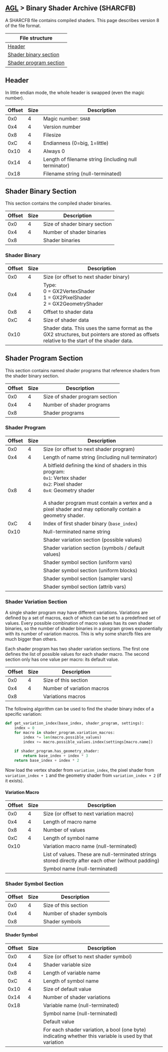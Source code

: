 ## [AGL](../../formats.md#agl) > Binary Shader Archive (SHARCFB)

A SHARCFB file contains compiled shaders. This page describes version 8 of the file format.

| File structure |
| --- |
| [Header](#header) |
| [Shader binary section](#shader-binary-section) |
| [Shader program section](#shader-program-section) |

## Header
In little endian mode, the whole header is swapped (even the magic number).

| Offset | Size | Description |
| --- | --- | --- |
| 0x0 | 4 | Magic number: `SHAB` |
| 0x4 | 4 | Version number |
| 0x8 | 4 | Filesize |
| 0xC | 4 | Endianness (0=big, 1=little) |
| 0x10 | 4 | Always 0 |
| 0x14 | 4 | Length of filename string (including null terminator) |
| 0x18 | | Filename string (null-terminated) |

## Shader Binary Section
This section contains the compiled shader binaries.

| Offset | Size | Description |
| --- | --- | --- |
| 0x0 | 4 | Size of shader binary section |
| 0x4 | 4 | Number of shader binaries |
| 0x8 | | Shader binaries |

### Shader Binary
| Offset | Size | Description |
| --- | --- | --- |
| 0x0 | 4 | Size (or offset to next shader binary) |
| 0x4 | 4 | Type:<br>0 = GX2VertexShader<br>1 = GX2PixelShader<br>2 = GX2GeometryShader |
| 0x8 | 4 | Offset to shader data |
| 0xC | 4 | Size of shader data |
| 0x10 | | Shader data. This uses the same format as the GX2 structures, but pointers are stored as offsets relative to the start of the shader data. |

## Shader Program Section
This section contains named shader programs that reference shaders from the shader binary section.

| Offset | Size | Description |
| --- | --- | --- |
| 0x0 | 4 | Size of shader program section |
| 0x4 | 4 | Number of shader programs |
| 0x8 | | Shader programs |

### Shader Program
| Offset | Size | Description |
| --- | --- | --- |
| 0x0 | 4 | Size (or offset to next shader program) |
| 0x4 | 4 | Length of name string (including null terminator) |
| 0x8 | 4 | A bitfield defining the kind of shaders in this program:<br>`0x1`: Vertex shader<br>`0x2`: Pixel shader<br>`0x4`: Geometry shader<br><br>A shader program must contain a vertex and a pixel shader and may optionally contain a geometry shader. |
| 0xC | 4 | Index of first shader binary (`base_index`) |
| 0x10 | | Null-terminated name string |
| | | Shader variation section (possible values) |
| | | Shader variation section (symbols / default values) |
| | | Shader symbol section (uniform vars) |
| | | Shader symbol section (uniform blocks) |
| | | Shader symbol section (sampler vars) |
| | | Shader symbol section (attrib vars) |

### Shader Variation Section
A single shader program may have different variations. Variations are defined by a set of macros, each of which can be set to a predefined set of values. Every possible combination of macro values has its own shader binaries, so the number of shader binaries in a program grows exponentially with its number of variation macros. This is why some sharcfb files are much bigger than others.

Each shader program has two shader variation sections. The first one defines the list of possible values for each shader macro. The second section only has one value per macro: its default value.

| Offset | Size | Description |
| --- | --- | --- |
| 0x0 | 4 | Size of this section |
| 0x4 | 4 | Number of variation macros |
| 0x8 | | Variations macros |

The following algorithm can be used to find the shader binary index of a specific variation:
```python
def get_variation_index(base_index, shader_program, settings):
    index = 0
    for macro in shader_program.variation_macros:
        index *= len(macro.possible_values)
        index += macro.possible_values.index(settings[macro.name])
    
    if shader_program.has_geometry_shader:
        return base_index + index * 3
    return base_index + index * 2
```
Now load the vertex shader from `variation_index`, the pixel shader from `variation_index + 1` and the geometry shader from `variation_index + 2` (if it exists).

#### Variation Macro
| Offset | Size | Description |
| --- | --- | --- |
| 0x0 | 4 | Size (or offset to next variation macro) |
| 0x4 | 4 | Length of macro name |
| 0x8 | 4 | Number of values |
| 0xC | 4 | Length of symbol name |
| 0x10 | | Variation macro name (null-terminated) |
| | | List of values. These are null-terminated strings stored directly after each other (without padding) |
| | | Symbol name (null-terminated) |

### Shader Symbol Section
| Offset | Size | Description |
| --- | --- | --- |
| 0x0 | 4 | Size of this section |
| 0x4 | 4 | Number of shader symbols |
| 0x8 | | Shader symbols |

#### Shader Symbol
| Offset | Size | Description |
| --- | --- | --- |
| 0x0 | 4 | Size (or offset to next shader symbol) |
| 0x4 | 4 | Shader variable size |
| 0x8 | 4 | Length of variable name |
| 0xC | 4 | Length of symbol name |
| 0x10 | 4 | Size of default value |
| 0x14 | 4 | Number of shader variations |
| 0x18 | | Variable name (null-terminated) |
| | | Symbol name (null-terminated) |
| | | Default value |
| | | For each shader variation, a bool (one byte) indicating whether this variable is used by that variation |